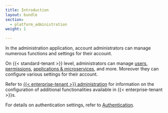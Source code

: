 ```yaml
---
title: Introduction
layout: bundle
section:
  - platform_administration
weight: 1

---
```


In the administration application, account administrators can manage numerous functions and settings for their account.

On {{< standard-tenant >}} level, administrators can manage [users](/standard-tenant/managing-users/), [permissions](/standard-tenant/managing-permissions/), [applications & microservices](/standard-tenant/ecosystem/), and more. Moreover they can configure various settings for their account.

Refer to [{{< enterprise-tenant >}} administration](/enterprise-tenant/enterprise-tenant-introduction/) for information on the configuration of additional functionalities available in {{< enterprise-tenant >}}s.

For details on authentication settings, refer to [Authentication](/authentication/).
